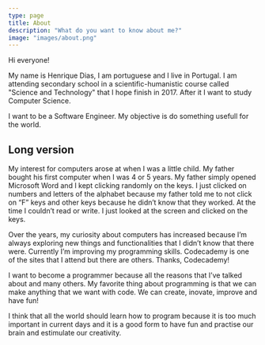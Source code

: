 ```yaml
---
type: page
title: About
description: "What do you want to know about me?"
image: "images/about.png"
---
```


Hi everyone!

My name is Henrique Dias, I am portuguese and I live in Portugal. I am attending secondary school in a scientific-humanistic course called "Science and Technology" that I hope finish in 2017. After it I want to study Computer Science.

I want to be a Software Engineer. My objective is do something usefull for the world.


## Long version


My interest for computers arose at when I was a little child. My father bought his first computer when I was 4 or 5 years. My father simply opened Microsoft Word and I kept clicking randomly on the keys. I just clicked on numbers and letters of the alphabet because my father told me to not click on “F” keys and other keys because he didn’t know that they worked. At the time I couldn’t read or write. I just looked at the screen and clicked on the keys.

Over the years, my curiosity about computers has increased because I’m always exploring new things and functionalities that I didn’t know that there were. Currently I’m improving my programming skills. Codecademy is one of the sites that I attend but there are others. Thanks, Codecademy!

I want to become a programmer because all the reasons that I’ve talked about and many others. My favorite thing about programming is that we can make anything that we want with code. We can create, inovate, improve and have fun!

I think that all the world should learn how to program because it is too much important in current days and it is a good form to have fun and practise our brain and estimulate our creativity.
